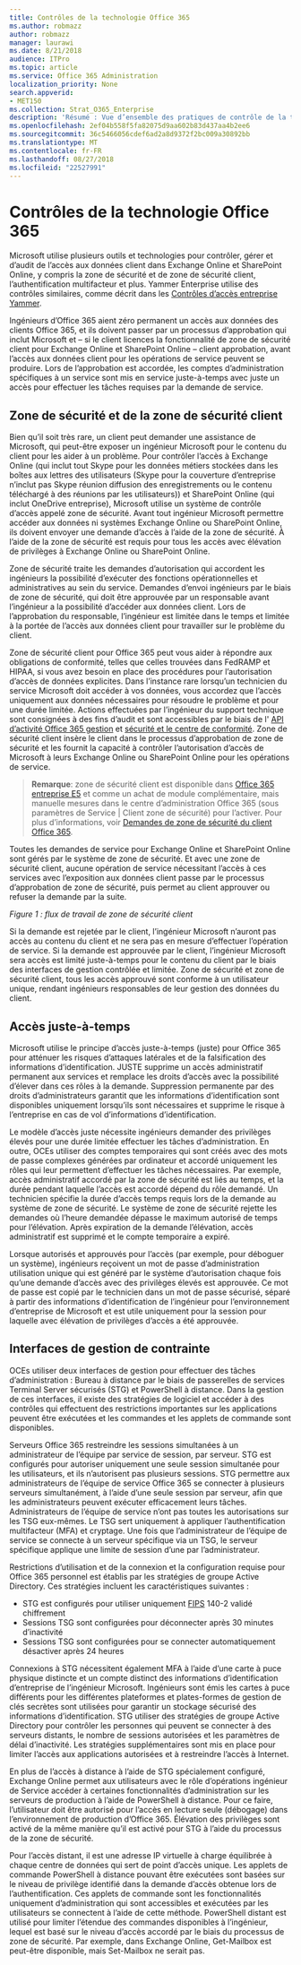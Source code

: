 ```yaml
---
title: Contrôles de la technologie Office 365
ms.author: robmazz
author: robmazz
manager: laurawi
ms.date: 8/21/2018
audience: ITPro
ms.topic: article
ms.service: Office 365 Administration
localization_priority: None
search.appverid:
- MET150
ms.collection: Strat_O365_Enterprise
description: 'Résumé : Vue d’ensemble des pratiques de contrôle de la technologie de Microsoft pour Office 365.'
ms.openlocfilehash: 2ef04b558f5fa82075d9aa602b83d437aa4b2ee6
ms.sourcegitcommit: 36c5466056cdef6ad2a8d9372f2bc009a30892bb
ms.translationtype: MT
ms.contentlocale: fr-FR
ms.lasthandoff: 08/27/2018
ms.locfileid: "22527991"
---
```

# <a name="office-365-technology-controls"></a>Contrôles de la technologie Office 365 

Microsoft utilise plusieurs outils et technologies pour contrôler, gérer et d’audit de l’accès aux données client dans Exchange Online et SharePoint Online, y compris la zone de sécurité et de zone de sécurité client, l’authentification multifacteur et plus. Yammer Enterprise utilise des contrôles similaires, comme décrit dans les [Contrôles d’accès entreprise Yammer](office-365-yammer-enterprise-access-controls.md).

Ingénieurs d’Office 365 aient zéro permanent un accès aux données des clients Office 365, et ils doivent passer par un processus d’approbation qui inclut Microsoft et – si le client licences la fonctionnalité de zone de sécurité client pour Exchange Online et SharePoint Online – client approbation, avant l’accès aux données client pour les opérations de service peuvent se produire. Lors de l’approbation est accordée, les comptes d’administration spécifiques à un service sont mis en service juste-à-temps avec juste un accès pour effectuer les tâches requises par la demande de service.

## <a name="lockbox-and-customer-lockbox"></a>Zone de sécurité et de la zone de sécurité client
Bien qu’il soit très rare, un client peut demander une assistance de Microsoft, qui peut-être exposer un ingénieur Microsoft pour le contenu du client pour les aider à un problème. Pour contrôler l’accès à Exchange Online (qui inclut tout Skype pour les données métiers stockées dans les boîtes aux lettres des utilisateurs (Skype pour la couverture d’entreprise n’inclut pas Skype réunion diffusion des enregistrements ou le contenu téléchargé à des réunions par les utilisateurs)) et SharePoint Online (qui inclut OneDrive entreprise), Microsoft utilise un système de contrôle d’accès appelé zone de sécurité. Avant tout ingénieur Microsoft permettre accéder aux données ni systèmes Exchange Online ou SharePoint Online, ils doivent envoyer une demande d’accès à l’aide de la zone de sécurité. À l’aide de la zone de sécurité est requis pour tous les accès avec élévation de privilèges à Exchange Online ou SharePoint Online.

Zone de sécurité traite les demandes d’autorisation qui accordent les ingénieurs la possibilité d’exécuter des fonctions opérationnelles et administratives au sein du service. Demandes d’envoi ingénieurs par le biais de zone de sécurité, qui doit être approuvée par un responsable avant l’ingénieur a la possibilité d’accéder aux données client. Lors de l’approbation du responsable, l’ingénieur est limitée dans le temps et limitée à la portée de l’accès aux données client pour travailler sur le problème du client.

Zone de sécurité client pour Office 365 peut vous aider à répondre aux obligations de conformité, telles que celles trouvées dans FedRAMP et HIPAA, si vous avez besoin en place des procédures pour l’autorisation d’accès de données explicites. Dans l’instance rare lorsqu’un technicien du service Microsoft doit accéder à vos données, vous accordez que l’accès uniquement aux données nécessaires pour résoudre le problème et pour une durée limitée. Actions effectuées par l’ingénieur du support technique sont consignées à des fins d’audit et sont accessibles par le biais de l' [API d’activité Office 365 gestion](https://msdn.microsoft.com/library/office/dn707383.aspx) et [sécurité et le centre de conformité](http://protection.office.com/). Zone de sécurité client insère le client dans le processus d’approbation de zone de sécurité et les fournit la capacité à contrôler l’autorisation d’accès de Microsoft à leurs Exchange Online ou SharePoint Online pour les opérations de service.

>**Remarque**: zone de sécurité client est disponible dans [Office 365 entreprise E5](https://products.office.com/business/office-365-enterprise-e5-business-software) et comme un achat de module complémentaire, mais manuelle mesures dans le centre d’administration Office 365 (sous paramètres de Service | Client zone de sécurité) pour l’activer. Pour plus d’informations, voir [Demandes de zone de sécurité du client Office 365](https://support.office.com/article/Office-365-Customer-Lockbox-Requests-36f9cdd1-e64c-421b-a7e4-4a54d16440a2).

Toutes les demandes de service pour Exchange Online et SharePoint Online sont gérés par le système de zone de sécurité. Et avec une zone de sécurité client, aucune opération de service nécessitant l’accès à ces services avec l’exposition aux données client passe par le processus d’approbation de zone de sécurité, puis permet au client approuver ou refuser la demande par la suite.
 
*Figure 1 : flux de travail de zone de sécurité client*

Si la demande est rejetée par le client, l’ingénieur Microsoft n’auront pas accès au contenu du client et ne sera pas en mesure d’effectuer l’opération de service. Si la demande est approuvée par le client, l’ingénieur Microsoft sera accès est limité juste-à-temps pour le contenu du client par le biais des interfaces de gestion contrôlée et limitée. Zone de sécurité et zone de sécurité client, tous les accès approuvé sont conforme à un utilisateur unique, rendant ingénieurs responsables de leur gestion des données du client.

## <a name="just-in-time-access"></a>Accès juste-à-temps
Microsoft utilise le principe d’accès juste-à-temps (juste) pour Office 365 pour atténuer les risques d’attaques latérales et de la falsification des informations d’identification. JUSTE supprime un accès administratif permanent aux services et remplace les droits d’accès avec la possibilité d’élever dans ces rôles à la demande. Suppression permanente par des droits d’administrateurs garantit que les informations d’identification sont disponibles uniquement lorsqu’ils sont nécessaires et supprime le risque à l’entreprise en cas de vol d’informations d’identification.

Le modèle d’accès juste nécessite ingénieurs demander des privilèges élevés pour une durée limitée effectuer les tâches d’administration. En outre, OCEs utiliser des comptes temporaires qui sont créés avec des mots de passe complexes générées par ordinateur et accordé uniquement les rôles qui leur permettent d’effectuer les tâches nécessaires. Par exemple, accès administratif accordé par la zone de sécurité est liés au temps, et la durée pendant laquelle l’accès est accordé dépend du rôle demandé. Un technicien spécifie la durée d’accès temps requis lors de la demande au système de zone de sécurité. Le système de zone de sécurité rejette les demandes où l’heure demandée dépasse le maximum autorisé de temps pour l’élévation. Après expiration de la demande l’élévation, accès administratif est supprimé et le compte temporaire a expiré.

Lorsque autorisés et approuvés pour l’accès (par exemple, pour déboguer un système), ingénieurs reçoivent un mot de passe d’administration utilisation unique qui est généré par le système d’autorisation chaque fois qu’une demande d’accès avec des privilèges élevés est approuvée. Ce mot de passe est copié par le technicien dans un mot de passe sécurisé, séparé à partir des informations d’identification de l’ingénieur pour l’environnement d’entreprise de Microsoft et est utile uniquement pour la session pour laquelle avec élévation de privilèges d’accès a été approuvée.

## <a name="constrained-management-interfaces"></a>Interfaces de gestion de contrainte
OCEs utiliser deux interfaces de gestion pour effectuer des tâches d’administration : Bureau à distance par le biais de passerelles de services Terminal Server sécurisés (STG) et PowerShell à distance. Dans la gestion de ces interfaces, il existe des stratégies de logiciel et accéder à des contrôles qui effectuent des restrictions importantes sur les applications peuvent être exécutées et les commandes et les applets de commande sont disponibles. 

Serveurs Office 365 restreindre les sessions simultanées à un administrateur de l’équipe par service de session, par serveur. STG est configurés pour autoriser uniquement une seule session simultanée pour les utilisateurs, et ils n’autorisent pas plusieurs sessions. STG permettre aux administrateurs de l’équipe de service Office 365 se connecter à plusieurs serveurs simultanément, à l’aide d’une seule session par serveur, afin que les administrateurs peuvent exécuter efficacement leurs tâches. Administrateurs de l’équipe de service n’ont pas toutes les autorisations sur les TSG eux-mêmes. Le TSG sert uniquement à appliquer l’authentification multifacteur (MFA) et cryptage. Une fois que l’administrateur de l’équipe de service se connecte à un serveur spécifique via un TSG, le serveur spécifique applique une limite de session d’une par l’administrateur.

Restrictions d’utilisation et de la connexion et la configuration requise pour Office 365 personnel est établis par les stratégies de groupe Active Directory. Ces stratégies incluent les caractéristiques suivantes :
- STG est configurés pour utiliser uniquement [FIPS](https://www.microsoft.com/en-us/TrustCenter/Compliance/FIPS) 140-2 validé chiffrement
- Sessions TSG sont configurées pour déconnecter après 30 minutes d’inactivité
- Sessions TSG sont configurées pour se connecter automatiquement désactiver après 24 heures

Connexions à STG nécessitent également MFA à l’aide d’une carte à puce physique distincte et un compte distinct des informations d’identification d’entreprise de l’ingénieur Microsoft. Ingénieurs sont émis les cartes à puce différents pour les différentes plateformes et plates-formes de gestion de clés secrètes sont utilisées pour garantir un stockage sécurisé des informations d’identification. STG utiliser des stratégies de groupe Active Directory pour contrôler les personnes qui peuvent se connecter à des serveurs distants, le nombre de sessions autorisées et les paramètres de délai d’inactivité. Les stratégies supplémentaires sont mis en place pour limiter l’accès aux applications autorisées et à restreindre l’accès à Internet.

En plus de l’accès à distance à l’aide de STG spécialement configuré, Exchange Online permet aux utilisateurs avec le rôle d’opérations ingénieur de Service accéder à certaines fonctionnalités d’administration sur les serveurs de production à l’aide de PowerShell à distance. Pour ce faire, l’utilisateur doit être autorisé pour l’accès en lecture seule (débogage) dans l’environnement de production d’Office 365. Élévation des privilèges sont activé de la même manière qu’il est activé pour STG à l’aide du processus de la zone de sécurité.

Pour l’accès distant, il est une adresse IP virtuelle à charge équilibrée à chaque centre de données qui sert de point d’accès unique. Les applets de commande PowerShell à distance pouvant être exécutées sont basées sur le niveau de privilège identifié dans la demande d’accès obtenue lors de l’authentification. Ces applets de commande sont les fonctionnalités uniquement d’administration qui sont accessibles et exécutées par les utilisateurs se connectent à l’aide de cette méthode. PowerShell distant est utilisé pour limiter l’étendue des commandes disponibles à l’ingénieur, lequel est basé sur le niveau d’accès accordé par le biais du processus de zone de sécurité. Par exemple, dans Exchange Online, Get-Mailbox est peut-être disponible, mais Set-Mailbox ne serait pas.
